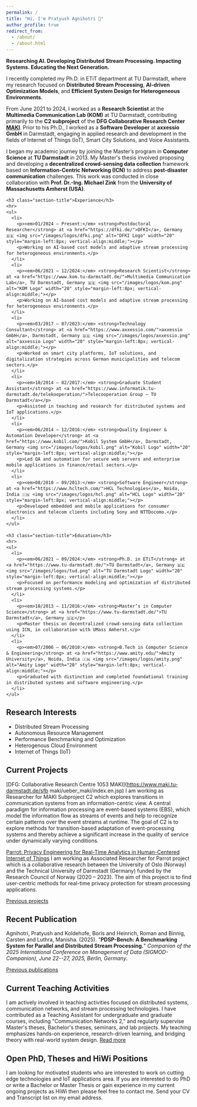```yaml
---
permalink: /
title: "Hi, I'm Pratyush Agnihotri 🙏"
author_profile: true
redirect_from: 
  - /about/
  - /about.html
---
```


**Researching AI. Developing Distributed Stream Processing. Impacting Systems. Educating the Next Generation.**

I recently completed my Ph.D. in ETiT department at TU Darmstadt, where my research focused on **Distributed Stream Processing**, **AI-driven Optimization Models**, and **Efficient System Design for Heterogeneous Environments**.

From June 2021 to 2024, I worked as a **Research Scientist** at the **Multimedia Communication Lab (KOM)** at TU Darmstadt, contributing primarily to the **C2 subproject** of the **DFG Collaborative Research Center [MAKI](https://www.maki.tu-darmstadt.de/sfb_maki/ueber_maki/index.de.jsp)**. Prior to his Ph.D., I worked as a **Software Developer** at **axxessio GmbH** in Darmstadt, engaging in applied research and development in the fields of Internet of Things (IoT), Smart City Solutions, and Voice Assistants.

I began my academic journey by joining the Master’s program in **Computer Science** at **TU Darmstadt** in 2013. My Master's thesis involved proposing and developing a **decentralized crowd-sensing data collection** framework based on **Information-Centric Networking (ICN)** to address **post-disaster communication** challenges. This work was conducted in close collaboration with **Prof. Dr.-Ing. Michael Zink** from the **University of Massachusetts Amherst (USA)**.

<section class="project-wrapper single-col-max-width py-5 px-4 mx-auto">
  <div class="section-row">

    <h3 class="section-title">Experience</h3>
    <hr>
    <ul>
      <li>
        <p><em>01/2024 – Present:</em> <strong>Postdoctoral Researcher</strong> at <a href="https://dfki.de/">DFKI</a>, Germany 🇩🇪 <img src="/images/logos/dfki.png" alt="DFKI Logo" width="20" style="margin-left:8px; vertical-align:middle;"></p>
        <p>Working on AI-based cost models and adaptive stream processing for heterogeneous environments.</p>
      </li>
      <li>
        <p><em>06/2021 – 12/2024:</em> <strong>Research Scientist</strong> at <a href="https://www.kom.tu-darmstadt.de/">Multimedia Communication Lab</a>, TU Darmstadt, Germany 🇩🇪 <img src="/images/logos/kom.png" alt="KOM Logo" width="20" style="margin-left:8px; vertical-align:middle;"></p>
        <p>Working on AI-based cost models and adaptive stream processing for heterogeneous environments.</p>
      </li>
      <li>
        <p><em>03/2017 – 07/2023:</em> <strong>Technology Consultant</strong> at <a href="https://www.axxessio.com/">axxessio GmbH</a>, Darmstadt, Germany 🇩🇪 <img src="/images/logos/axxessio.png" alt="axxessio Logo" width="20" style="margin-left:8px; vertical-align:middle;"></p>
        <p>Worked on smart city platforms, IoT solutions, and digitalization strategies across German municipalities and telecom sectors.</p>
      </li>
      <li>
        <p><em>10/2014 – 02/2017:</em> <strong>Graduate Student Assistant</strong> at <a href="https://www.informatik.tu-darmstadt.de/telekooperation/">Telecooperation Group – TU Darmstadt</a></p>
        <p>Assisted in teaching and research for distributed systems and IoT applications.</p>
      </li>
      <li>
        <p><em>06/2014 – 12/2016:</em> <strong>Quality Engineer & Automation Developer</strong> at <a href="https://www.kobil.com/">Kobil System GmbH</a>, Darmstadt, Germany <img src="/images/logos/kobil.png" alt="Kobil Logo" width="20" style="margin-left:8px; vertical-align:middle;"></p>
        <p>Led QA and automation for secure web servers and enterprise mobile applications in finance/retail sectors.</p>
      </li>
      <li>
        <p><em>08/2010 – 09/2013:</em> <strong>Software Engineer</strong> at <a href="https://www.hcltech.com/">HCL Technologies</a>, Noida, India 🇮🇳 <img src="/images/logos/hcl.png" alt="HCL Logo" width="20" style="margin-left:8px; vertical-align:middle;"></p>
        <p>Developed embedded and mobile applications for consumer electronics and telecom clients including Sony and NTTDocomo.</p>
      </li>
    </ul>

    <h3 class="section-title">Education</h3>
    <hr>
    <ul>
      <li>
        <p><em>06/2021 – 09/2024:</em> <strong>Ph.D. in ETiT</strong> at <a href="https://www.tu-darmstadt.de/">TU Darmstadt</a>, Germany 🇩🇪 <img src="/images/logos/tud.png" alt="TU Darmstadt Logo" width="20" style="margin-left:8px; vertical-align:middle;"></p>
        <p>Focused on performance modeling and optimization of distributed stream processing systems.</p>
      </li>
      <li>
        <p><em>10/2013 – 11/2016:</em> <strong>Master’s in Computer Science</strong> at <a href="https://www.tu-darmstadt.de/">TU Darmstadt</a>, Germany 🇩🇪</p>
        <p>Master thesis on decentralized crowd-sensing data collection using ICN, in collaboration with UMass Amherst.</p>
      </li>
      <li>
        <p><em>07/2006 – 06/2010:</em> <strong>B.Tech in Computer Science & Engineering</strong> at <a href="https://www.amity.edu/">Amity University</a>, Noida, India 🇮🇳 <img src="/images/logos/amity.png" alt="Amity Logo" width="20" style="margin-left:8px; vertical-align:middle;"></p>
        <p>Graduated with distinction and completed foundational training in distributed systems and software engineering.</p>
      </li>
    </ul>

  </div>
</section>



Research Interests
------
* Distributed Stream Processing
* Autonomous Resource Management
* Performance Benchmarking and Optimization
* Heterogenous Cloud Environment
* Internet of Things (IoT)


Current Projects
-----
[DFG: Collaborative Research Centre 1053 MAKI](https://www.maki.tu-darmstadt.de/sfb
maki/ueber_maki/index.en.jsp) I am working as Researcher for MAKI Subproject C2 which explores transitions in communication systems from an information-centric view. A central paradigm for
information processing are event-based systems (EBS), which model the information flow as streams of events and help to recognize certain patterns over the event streams at runtime. The goal of C2 is to explore methods for transition-based adaptation of event-processing systems and thereby
achieve a significant increase in the quality of service under dynamically varying conditions.

[Parrot: Privacy Engineering for Real-Time Analytics in Human-Centered Internet of Things](https://www.maki.tu-darmstadt.de/sfbmaki/ueber_maki/index.en.jsp) I am working as Associated Researcher for Parrot project which is a collaborative research between the University of Oslo (Norway) and the Technical University of Darmstadt (Germany) funded by the Research Council of Norway (2020 – 2023). The aim of this project is to find user-centric methods for real-time privacy protection for stream processing applications.

[Previous projects](https://pratyushagnihotri.github.io/projects/)


Recent Publication
-----

Agnihotri, Pratyush and Koldehofe, Boris and Heinrich, Roman and Binnig, Carsten and Luthra, Manisha. (2025). &quot;**PDSP-Bench: A Benchmarking System for Parallel and Distributed Stream Processing.**&quot; <i>Companion of the 2025 International Conference on Management of Data (SIGMOD-Companion), June 22--27, 2025, Berlin, Germany</i>.

[Previous publications](https://pratyushagnihotri.github.io/publications/)


Current Teaching Activities
-----

I am actively involved in teaching activities focused on distributed systems, communication networks, and stream processing technologies. I have contributed as a Teaching Assistant for undergraduate and graduate courses, including "Communication Networks 2," and regularly supervise Master's theses, Bachelor's theses, seminars, and lab projects. My teaching emphasizes hands-on experience, research-driven learning, and bridging theory with real-world system design. [Read more](https://pratyushagnihotri.github.io/teaching/)


Open PhD, Theses and HiWi Positions
-----
I am looking for motivated students who are interested to work on cutting edge technologies and IoT applications area. If you are interested to do PhD or write a Bachelor or Master Thesis or gain experience in my current ongoing projects as HiWi then please feel free to contact me. Send your CV and Transcript list on my email address. 